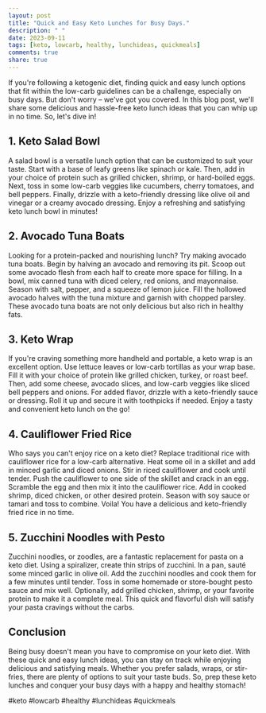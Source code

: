```yaml
---
layout: post
title: "Quick and Easy Keto Lunches for Busy Days."
description: " "
date: 2023-09-11
tags: [keto, lowcarb, healthy, lunchideas, quickmeals]
comments: true
share: true
---
```


If you're following a ketogenic diet, finding quick and easy lunch options that fit within the low-carb guidelines can be a challenge, especially on busy days. But don't worry – we've got you covered. In this blog post, we'll share some delicious and hassle-free keto lunch ideas that you can whip up in no time. So, let's dive in!

## 1. Keto Salad Bowl

A salad bowl is a versatile lunch option that can be customized to suit your taste. Start with a base of leafy greens like spinach or kale. Then, add in your choice of protein such as grilled chicken, shrimp, or hard-boiled eggs. Next, toss in some low-carb veggies like cucumbers, cherry tomatoes, and bell peppers. Finally, drizzle with a keto-friendly dressing like olive oil and vinegar or a creamy avocado dressing. Enjoy a refreshing and satisfying keto lunch bowl in minutes!

## 2. Avocado Tuna Boats

Looking for a protein-packed and nourishing lunch? Try making avocado tuna boats. Begin by halving an avocado and removing its pit. Scoop out some avocado flesh from each half to create more space for filling. In a bowl, mix canned tuna with diced celery, red onions, and mayonnaise. Season with salt, pepper, and a squeeze of lemon juice. Fill the hollowed avocado halves with the tuna mixture and garnish with chopped parsley. These avocado tuna boats are not only delicious but also rich in healthy fats.

## 3. Keto Wrap

If you're craving something more handheld and portable, a keto wrap is an excellent option. Use lettuce leaves or low-carb tortillas as your wrap base. Fill it with your choice of protein like grilled chicken, turkey, or roast beef. Then, add some cheese, avocado slices, and low-carb veggies like sliced bell peppers and onions. For added flavor, drizzle with a keto-friendly sauce or dressing. Roll it up and secure it with toothpicks if needed. Enjoy a tasty and convenient keto lunch on the go!

## 4. Cauliflower Fried Rice

Who says you can't enjoy rice on a keto diet? Replace traditional rice with cauliflower rice for a low-carb alternative. Heat some oil in a skillet and add in minced garlic and diced onions. Stir in riced cauliflower and cook until tender. Push the cauliflower to one side of the skillet and crack in an egg. Scramble the egg and then mix it into the cauliflower rice. Add in cooked shrimp, diced chicken, or other desired protein. Season with soy sauce or tamari and toss to combine. Voila! You have a delicious and keto-friendly fried rice in no time.

## 5. Zucchini Noodles with Pesto

Zucchini noodles, or zoodles, are a fantastic replacement for pasta on a keto diet. Using a spiralizer, create thin strips of zucchini. In a pan, sauté some minced garlic in olive oil. Add the zucchini noodles and cook them for a few minutes until tender. Toss in some homemade or store-bought pesto sauce and mix well. Optionally, add grilled chicken, shrimp, or your favorite protein to make it a complete meal. This quick and flavorful dish will satisfy your pasta cravings without the carbs.

## Conclusion

Being busy doesn't mean you have to compromise on your keto diet. With these quick and easy lunch ideas, you can stay on track while enjoying delicious and satisfying meals. Whether you prefer salads, wraps, or stir-fries, there are plenty of options to suit your taste buds. So, prep these keto lunches and conquer your busy days with a happy and healthy stomach!

#keto #lowcarb #healthy #lunchideas #quickmeals